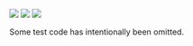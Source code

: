 ![](https://img.shields.io/badge/day%20📅-13-blue)
![](https://img.shields.io/badge/days%20completed-10-red)
![](https://img.shields.io/badge/stars%20⭐-20-yellow)

Some test code has intentionally been omitted.
